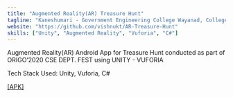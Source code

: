 ```yaml
---
title: "Augmented Reality(AR) Treasure Hunt"
tagline: "Kaneshumari - Government Engineering College Wayanad, College Magazine 2018 AR App"
website: "https://github.com/vishnukt/AR-Treasure-Hunt"
skills: ["Unity", "Augmented Reality", "Vuforia", "C#"]
---
```


Augmented Reality(AR) Android App for Treasure Hunt conducted as
part of ORIGO’2020 CSE DEPT. FEST using UNITY - VUFORIA

Tech Stack Used: Unity, Vuforia, C#

[[APK]](https://drive.google.com/file/d/1KugcDltngbENseSrHY7Ut9FxdFTTekWi/view)
